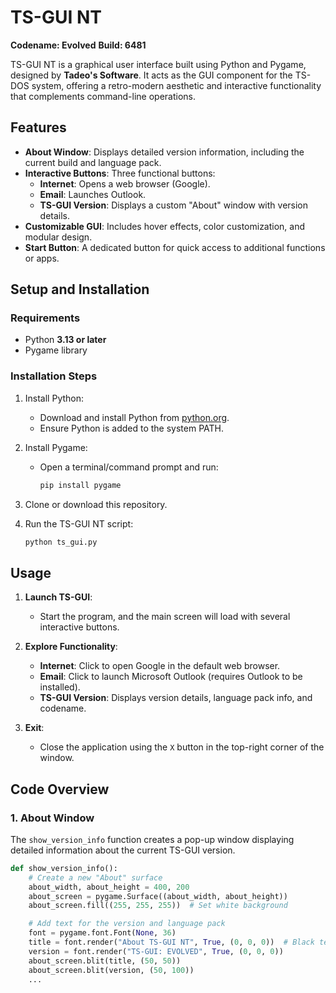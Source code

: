 # **TS-GUI NT**  

**Codename: Evolved**
**Build: 6481**

TS-GUI NT is a graphical user interface built using Python and Pygame, designed by **Tadeo's Software**. It acts as the GUI component for the TS-DOS system, offering a retro-modern aesthetic and interactive functionality that complements command-line operations.

## **Features**  

- **About Window**: Displays detailed version information, including the current build and language pack.  
- **Interactive Buttons**: Three functional buttons:  
  - **Internet**: Opens a web browser (Google).  
  - **Email**: Launches Outlook.  
  - **TS-GUI Version**: Displays a custom "About" window with version details.  
- **Customizable GUI**: Includes hover effects, color customization, and modular design.  
- **Start Button**: A dedicated button for quick access to additional functions or apps.

## **Setup and Installation**

### **Requirements**  

- Python **3.13 or later**  
- Pygame library

### **Installation Steps**  

1. Install Python:  
   - Download and install Python from [python.org](https://www.python.org/).  
   - Ensure Python is added to the system PATH.  

2. Install Pygame:  
   - Open a terminal/command prompt and run:  

     ```bash
     pip install pygame
     ```  

3. Clone or download this repository.  

4. Run the TS-GUI NT script:  

   ```bash
   python ts_gui.py
   ```

## **Usage**

1. **Launch TS-GUI**:  
   - Start the program, and the main screen will load with several interactive buttons.  

2. **Explore Functionality**:  
   - **Internet**: Click to open Google in the default web browser.  
   - **Email**: Click to launch Microsoft Outlook (requires Outlook to be installed).  
   - **TS-GUI Version**: Displays version details, language pack info, and codename.  

3. **Exit**:  
   - Close the application using the `X` button in the top-right corner of the window.

## **Code Overview**

### **1. About Window**

The `show_version_info` function creates a pop-up window displaying detailed information about the current TS-GUI version.

```python
def show_version_info():
    # Create a new "About" surface
    about_width, about_height = 400, 200
    about_screen = pygame.Surface((about_width, about_height))
    about_screen.fill((255, 255, 255))  # Set white background

    # Add text for the version and language pack
    font = pygame.font.Font(None, 36)
    title = font.render("About TS-GUI NT", True, (0, 0, 0))  # Black text
    version = font.render("TS-GUI: EVOLVED", True, (0, 0, 0))
    about_screen.blit(title, (50, 50))
    about_screen.blit(version, (50, 100))
    ...
